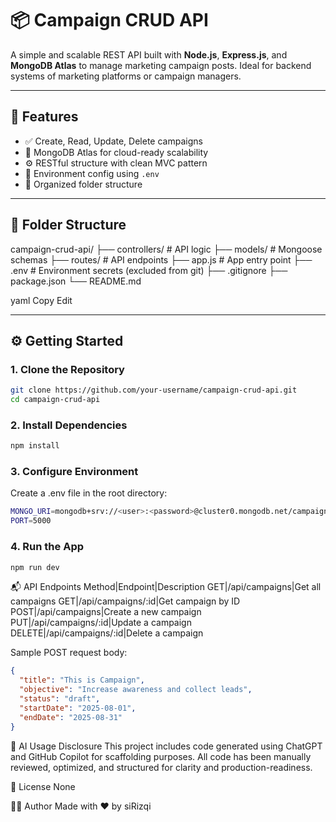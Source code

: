 # 📦 Campaign CRUD API

A simple and scalable REST API built with **Node.js**, **Express.js**, and **MongoDB Atlas** to manage marketing campaign posts. Ideal for backend systems of marketing platforms or campaign managers.

---

## 🚀 Features

- ✅ Create, Read, Update, Delete campaigns
- 🧠 MongoDB Atlas for cloud-ready scalability
- ⚙️ RESTful structure with clean MVC pattern
- 🔐 Environment config using `.env`
- 📂 Organized folder structure

---

## 📁 Folder Structure
campaign-crud-api/
├── controllers/ # API logic
├── models/ # Mongoose schemas
├── routes/ # API endpoints
├── app.js # App entry point
├── .env # Environment secrets (excluded from git)
├── .gitignore
├── package.json
└── README.md

yaml
Copy
Edit

---

## ⚙️ Getting Started

### 1. Clone the Repository

```bash
git clone https://github.com/your-username/campaign-crud-api.git
cd campaign-crud-api
```

### 2. Install Dependencies
```bash
npm install
```

### 3. Configure Environment
Create a .env file in the root directory:
```bash
MONGO_URI=mongodb+srv://<user>:<password>@cluster0.mongodb.net/campaignDB?retryWrites=true&w=majority
PORT=5000
```

### 4. Run the App
```bash
npm run dev
```

📬 API Endpoints
Method|Endpoint|Description
GET|/api/campaigns|Get all campaigns
GET|/api/campaigns/:id|Get campaign by ID
POST|/api/campaigns|Create a new campaign
PUT|/api/campaigns/:id|Update a campaign
DELETE|/api/campaigns/:id|Delete a campaign

Sample POST request body:

```json
{
  "title": "This is Campaign",
  "objective": "Increase awareness and collect leads",
  "status": "draft",
  "startDate": "2025-08-01",
  "endDate": "2025-08-31"
}
```

🧠 AI Usage Disclosure
This project includes code generated using ChatGPT and GitHub Copilot for scaffolding purposes. All code has been manually reviewed, optimized, and structured for clarity and production-readiness.

📃 License
None

👨‍💻 Author
Made with ❤️ by siRizqi
